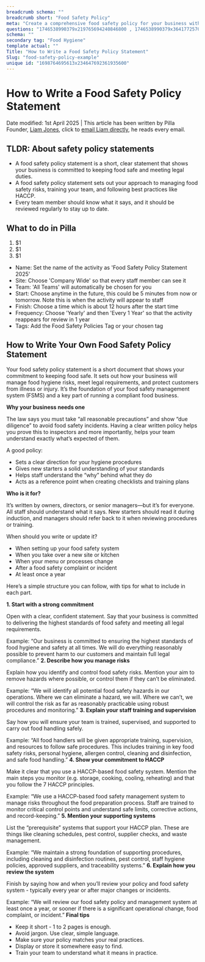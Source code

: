 ```yaml
---
breadcrumb schema: ""
breadcrumb short: "Food Safety Policy"
meta: "Create a comprehensive food safety policy for your business with this guide. Learn essential steps to ensure compliance, manage allergens, and protect consumer health."
questions: "1746538990379x219765694240846800 , 1746538990379x364177257047291650 , 1746538990380x102621958127048450 , 1746538990380x168207953678749300 , 1746538990380x641385930821802600 , 1746538990380x643425238674208100 , 1746538990380x677800790516276200 , 1746538990380x872869935840738600"
schema: ""
secondary tag: "Food Hygiene"
template actual: ""
Title: "How to Write a Food Safety Policy Statement"
Slug: "food-safety-policy-example"
unique id: "1698764695613x234647692361935600"
---
```


# How to Write a Food Safety Policy Statement

 Date modified: 1st April 2025 | This article has been written by Pilla Founder,&nbsp;[Liam Jones](https://yourpilla.com/profile/liam-jones), click to&nbsp;[email Liam directly](mailto:liam@yourpilla.com), he reads every email.

 ## TLDR: About safety policy statements

 - A food safety policy statement is a short, clear statement that shows your business is committed to keeping food safe and meeting legal duties.
- A food safety policy statement sets out your approach to managing food safety risks, training your team, and following best practices like HACCP.
- Every team member should know what it says, and it should be reviewed regularly to stay up to date.

 ## What to do in Pilla

 1. $1
2. $1
3. $1

 - Name: Set the name of the activity as 'Food Safety Policy Statement 2025'
- Site: Choose 'Company Wide' so that every staff member can see it
- Team: 'All Teams' will automatically be chosen for you
- Start: Choose anytime in the future, this could be 5 minutes from now or tomorrow. Note this is when the activity will appear to staff
- Finish: Choose a time which is about 12 hours after the start time
- Frequency: Choose 'Yearly' and then 'Every 1 Year' so that the activity reappears for review in 1 year
- Tags: Add the Food Safety Policies Tag or your chosen tag

 ## How to Write Your Own Food Safety Policy Statement

 Your food safety policy statement is a short document that shows your commitment to keeping food safe. It sets out how your business will manage food hygiene risks, meet legal requirements, and protect customers from illness or injury. It’s the foundation of your food safety management system (FSMS) and a key part of running a compliant food business.

 **Why your business needs one**

 The law says you must take “all reasonable precautions” and show “due diligence” to avoid food safety incidents. Having a clear written policy helps you prove this to inspectors and more importantly, helps your team understand exactly what’s expected of them.

 A good policy:

 - Sets a clear direction for your hygiene procedures
- Gives new starters a solid understanding of your standards
- Helps staff understand the “why” behind what they do
- Acts as a reference point when creating checklists and training plans

 **Who is it for?**

 It’s written by owners, directors, or senior managers—but it’s for everyone. All staff should understand what it says. New starters should read it during induction, and managers should refer back to it when reviewing procedures or training.

 When should you write or update it?

 - When setting up your food safety system
- When you take over a new site or kitchen
- When your menu or processes change
- After a food safety complaint or incident
- At least once a year

 Here’s a simple structure you can follow, with tips for what to include in each part.

 **1. Start with a strong commitment**

 Open with a clear, confident statement. Say that your business is committed to delivering the highest standards of food safety and meeting all legal requirements.

 Example:
“Our business is committed to ensuring the highest standards of food hygiene and safety at all times. We will do everything reasonably possible to prevent harm to our customers and maintain full legal compliance.” **2. Describe how you manage risks**

 Explain how you identify and control food safety risks. Mention your aim to remove hazards where possible, or control them if they can’t be eliminated.

 Example:
“We will identify all potential food safety hazards in our operations. Where we can eliminate a hazard, we will. Where we can’t, we will control the risk as far as reasonably practicable using robust procedures and monitoring.” **3. Explain your staff training and supervision**

 Say how you will ensure your team is trained, supervised, and supported to carry out food handling safely.

 Example:
“All food handlers will be given appropriate training, supervision, and resources to follow safe procedures. This includes training in key food safety risks, personal hygiene, allergen control, cleaning and disinfection, and safe food handling.” **4. Show your commitment to HACCP**

 Make it clear that you use a HACCP-based food safety system. Mention the main steps you monitor (e.g. storage, cooking, cooling, reheating) and that you follow the 7 HACCP principles.

 Example:
“We use a HACCP-based food safety management system to manage risks throughout the food preparation process. Staff are trained to monitor critical control points and understand safe limits, corrective actions, and record-keeping.” **5. Mention your supporting systems**

 List the “prerequisite” systems that support your HACCP plan. These are things like cleaning schedules, pest control, supplier checks, and waste management.

 Example:
“We maintain a strong foundation of supporting procedures, including cleaning and disinfection routines, pest control, staff hygiene policies, approved suppliers, and traceability systems.” **6. Explain how you review the system**

 Finish by saying how and when you’ll review your policy and food safety system - typically every year or after major changes or incidents.

 Example:
“We will review our food safety policy and management system at least once a year, or sooner if there is a significant operational change, food complaint, or incident.” **Final tips**

 - Keep it short - 1 to 2 pages is enough.
- Avoid jargon. Use clear, simple language.
- Make sure your policy matches your real practices.
- Display or store it somewhere easy to find.
- Train your team to understand what it means in practice.